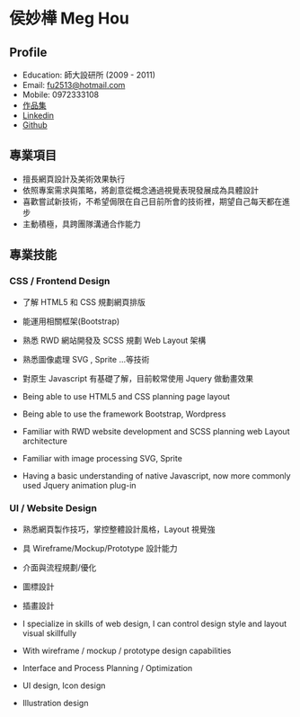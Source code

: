 # 侯妙樺 Meg Hou

## Profile
* Education: 師大設研所 (2009 - 2011)
* Email: fu2513@hotmail.com
* Mobile: 0972333108
*  <a href="https://miaohou.github.io/miao/" target="_blank">作品集</a>
*  <a href="https://www.linkedin.com/in/miao-hua-hou-04280b119/" target="_blank">Linkedin</a>
*  <a href="https://github.com/miaohou" target="_blank">Github</a>

## 專業項目
* 擅長網頁設計及美術效果執行
* 依照專案需求與策略，將創意從概念通過視覺表現發展成為具體設計
* 喜歡嘗試新技術，不希望侷限在自己目前所會的技術裡，期望自己每天都在進步
* 主動積極，具跨團隊溝通合作能力


## 專業技能
### CSS / Frontend Design 
* 了解 HTML5 和 CSS 規劃網頁排版
* 能運用相關框架(Bootstrap)
* 熟悉 RWD 網站開發及 SCSS 規劃 Web Layout 架構
* 熟悉圖像處理 SVG , Sprite ...等技術
* 對原生 Javascript 有基礎了解，目前較常使用 Jquery 做動畫效果

* Being able to use HTML5 and CSS planning page layout
* Being able to use the framework Bootstrap, Wordpress
* Familiar with RWD website development and SCSS planning web Layout architecture
* Familiar with image processing SVG, Sprite
* Having a basic understanding of native Javascript, now more commonly used Jquery animation plug-in

### UI / Website Design 
* 熟悉網頁製作技巧，掌控整體設計風格，Layout 視覺強
* 具 Wireframe/Mockup/Prototype 設計能力
* 介面與流程規劃/優化
* 圖標設計 
* 插畫設計

* I specialize in skills of web design, I can control design style and layout visual skillfully
* With wireframe / mockup / prototype design capabilities
* Interface and Process Planning / Optimization
* UI design, Icon design
* Illustration design

